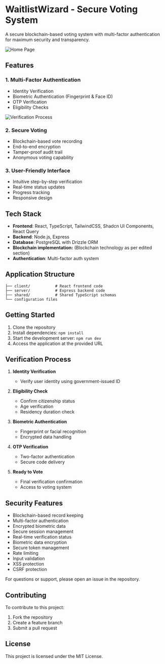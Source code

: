 # WaitlistWizard - Secure Voting System

A secure blockchain-based voting system with multi-factor authentication for maximum security and transparency.

![Home Page](https://i.ibb.co/0yXZ2Yw/home.png)

## Features

### 1. Multi-Factor Authentication
- Identity Verification
- Biometric Authentication (Fingerprint & Face ID)
- OTP Verification
- Eligibility Checks

![Verification Process](https://i.ibb.co/4Wn8Q7P/verify.png)

### 2. Secure Voting
- Blockchain-based vote recording
- End-to-end encryption
- Tamper-proof audit trail
- Anonymous voting capability

### 3. User-Friendly Interface
- Intuitive step-by-step verification
- Real-time status updates
- Progress tracking
- Responsive design

## Tech Stack

- **Frontend**: React, TypeScript, TailwindCSS, Shadcn UI Components, React Query
- **Backend**: Node.js, Express
- **Database**: PostgreSQL with Drizzle ORM
- **Blockchain implementation:** (Blockchain technology as per edited section)
- **Authentication**: Multi-factor auth system


## Application Structure

```
├── client/           # React frontend code
├── server/           # Express backend code
├── shared/           # Shared TypeScript schemas
└── configuration files
```

## Getting Started

1. Clone the repository
2. Install dependencies: `npm install`
3. Start the development server: `npm run dev`
4. Access the application at the provided URL


## Verification Process
1. **Identity Verification**
   - Verify user identity using government-issued ID

2. **Eligibility Check**
   - Confirm citizenship status
   - Age verification
   - Residency duration check

3. **Biometric Authentication**
   - Fingerprint or facial recognition
   - Encrypted data handling

4. **OTP Verification**
   - Two-factor authentication
   - Secure code delivery

5. **Ready to Vote**
   - Final verification confirmation
   - Access to voting system


## Security Features

- Blockchain-based record keeping
- Multi-factor authentication
- Encrypted biometric data
- Secure session management
- Real-time verification status
- Biometric data encryption
- Secure token management
- Rate limiting
- Input validation
- XSS protection
- CSRF protection

For questions or support, please open an issue in the repository.

## Contributing

To contribute to this project:
1. Fork the repository
2. Create a feature branch
3. Submit a pull request

## License

This project is licensed under the MIT License.

